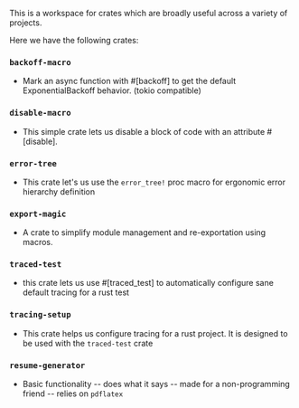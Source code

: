 This is a workspace for crates which are broadly useful across a variety of projects. 

Here we have the following crates:

### `backoff-macro`
- Mark an async function with #[backoff] to get the default ExponentialBackoff behavior. (tokio compatible)

### `disable-macro`
- This simple crate lets us disable a block of code with an attribute #[disable].

### `error-tree`
- This crate let's us use the `error_tree!` proc macro for ergonomic error hierarchy definition

### `export-magic`
- A crate to simplify module management and re-exportation using macros.

### `traced-test`
- this crate lets us use #[traced_test] to automatically configure sane default tracing for a rust test

### `tracing-setup`
- This crate helps us configure tracing for a rust project. It is designed to be used with the `traced-test` crate

### `resume-generator`
- Basic functionality -- does what it says -- made for a non-programming friend -- relies on `pdflatex`
